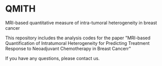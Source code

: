 # QMITH
MRI-based quantitative measure of  intra-tumoral heterogeneity in breast cancer

This repository includes the analysis codes for the paper "MRI-based Quantification of Intratumoral Heterogeneity for Predicting Treatment Response to Neoadjuvant Chemotherapy in Breast Cancerr"

If you have any questions, please contact us.
